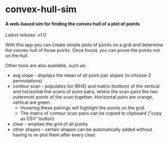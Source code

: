# convex-hull-sim
#### A web-based sim for finding the convex hull of a plot of points
*Latest release: v1.0*

With this app you can create simple plots of points on a grid and determine the convex hull of those points. Once found, you can prune the points not on the hull.

Other tools are also available, such as:
* avg slope - displays the mean of all point pair slopes (n-choose-2 permutations)
* contour scan - populates list (RHS) and matrix (bottom) of the vertical and horizontal line scans of point pairs, where the scan pairs the two outermost points of the scan together. Horizontal pairs are orange, vertical are green. 
    * Hovering these pairings will highlight the points on the grid.
    * The matrix of contour scan pairs can be copied to clipboard ("copy as CSV" button)
* clear - empties the grid of all points
* other shapes - certain shapes can be automatically added without having to re-plot them after every clear.
